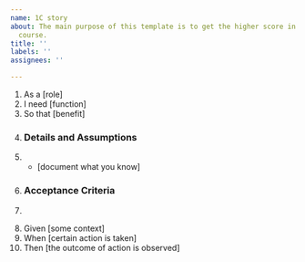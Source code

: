 ```yaml
---
name: 1C story
about: The main purpose of this template is to get the higher score in Software Engineering
  course.
title: ''
labels: ''
assignees: ''

---
```


1. As a [role]
2. I need [function]
3. So that [benefit]
4. ### Details and Assumptions
5. * [document what you know]
6. ### Acceptance Criteria
7. ```gherkin
8. Given [some context]
9. When [certain action is taken]
10. Then [the outcome of action is observed]
